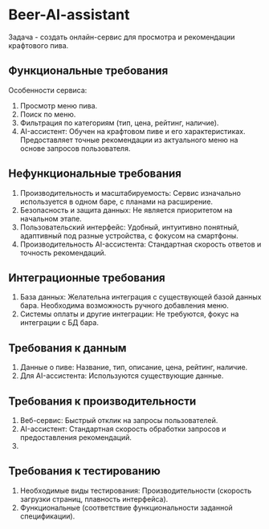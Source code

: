 # Beer-AI-assistant
Задача - создать онлайн-сервис для просмотра и рекомендации крафтового пива.  

## Функциональные требования
Особенности сервиса:

1) Просмотр меню пива.
2) Поиск по меню.
3) Фильтрация по категориям (тип, цена, рейтинг, наличие).
4) AI-ассистент: Обучен на крафтовом пиве и его характеристиках. Предоставляет точные рекомендации из актуального меню на основе запросов пользователя.


## Нефункциональные требования
1) Производительность и масштабируемость: Сервис изначально используется в одном баре, с планами на расширение.
2) Безопасность и защита данных: Не является приоритетом на начальном этапе.
3) Пользовательский интерфейс: Удобный, интуитивно понятный, адаптивный под разные устройства, с фокусом на смартфоны.
4) Производительность AI-ассистента: Стандартная скорость ответов и точность рекомендаций.
   
## Интеграционные требования
1) База данных: Желательна интеграция с существующей базой данных бара. Необходима возможность ручного добавления меню.
2) Системы оплаты и другие интеграции: Не требуются, фокус на интеграции с БД бара.
   
## Требования к данным
1) Данные о пиве: Название, тип, описание, цена, рейтинг, наличие.
2) Для AI-ассистента: Используются существующие данные.
   
## Требования к производительности
1) Веб-сервис: Быстрый отклик на запросы пользователей.
2) AI-ассистент: Стандартная скорость обработки запросов и предоставления рекомендаций.
3) 
## Требования к тестированию
1) Необходимые виды тестирования: Производительности (скорость загрузки страниц, плавность интерфейса).
2) Функциональные (соответствие функциональности заданной спецификации).
